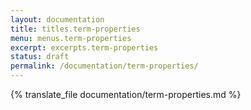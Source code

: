 ```yaml
---
layout: documentation
title: titles.term-properties
menu: menus.term-properties
excerpt: excerpts.term-properties
status: draft
permalink: /documentation/term-properties/
---
```

{% translate_file documentation/term-properties.md %}
